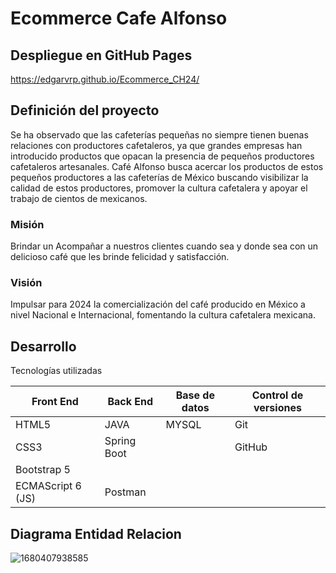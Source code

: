 # Ecommerce Cafe Alfonso

## Despliegue en GitHub Pages

https://edgarvrp.github.io/Ecommerce_CH24/

## **Definición del proyecto**

Se ha observado que las cafeterías pequeñas
no siempre tienen buenas relaciones con productores cafetaleros, ya que grandes
empresas han introducido productos que opacan la presencia de pequeños
productores cafetaleros artesanales. Café Alfonso busca acercar los productos
de estos pequeños productores a las cafeterías de México buscando visibilizar
la calidad de estos productores,
promover la cultura cafetalera y apoyar el trabajo de cientos de
mexicanos.

### Misión

Brindar un Acompañar a nuestros clientes cuando sea y
donde sea con un delicioso café que les brinde felicidad y satisfacción.

### Visión

Impulsar para 2024 la comercialización del café producido
en México a nivel Nacional e Internacional, fomentando la cultura cafetalera
mexicana.

## **Desarrollo**

Tecnologías utilizadas

| Front End         | Back End    | Base de datos | Control de versiones |
| ----------------- | ----------- | ------------- | -------------------- |
| HTML5             | JAVA        | MYSQL         | Git                  |
| CSS3              | Spring Boot |               | GitHub               |
| Bootstrap 5       |             |               |                      |
| ECMAScript 6 (JS) | Postman     |               |                      |

## Diagrama Entidad Relacion

![1680407938585](image/readme/1680407938585.png)
